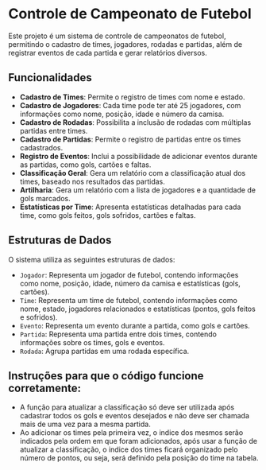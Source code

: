 # Controle de Campeonato de Futebol

Este projeto é um sistema de controle de campeonatos de futebol, permitindo o cadastro de times, jogadores, rodadas e partidas, além de registrar eventos de cada partida e gerar relatórios diversos.

## Funcionalidades

- **Cadastro de Times**: Permite o registro de times com nome e estado.
- **Cadastro de Jogadores**: Cada time pode ter até 25 jogadores, com informações como nome, posição, idade e número da camisa.
- **Cadastro de Rodadas**: Possibilita a inclusão de rodadas com múltiplas partidas entre times.
- **Cadastro de Partidas**: Permite o registro de partidas entre os times cadastrados.
- **Registro de Eventos**: Inclui a possibilidade de adicionar eventos durante as partidas, como gols, cartões e faltas.
- **Classificação Geral**: Gera um relatório com a classificação atual dos times, baseado nos resultados das partidas.
- **Artilharia**: Gera um relatório com a lista de jogadores e a quantidade de gols marcados.
- **Estatísticas por Time**: Apresenta estatísticas detalhadas para cada time, como gols feitos, gols sofridos, cartões e faltas.

## Estruturas de Dados

O sistema utiliza as seguintes estruturas de dados:

- `Jogador`: Representa um jogador de futebol, contendo informações como nome, posição, idade, número da camisa e estatísticas (gols, cartões).
- `Time`: Representa um time de futebol, contendo informações como nome, estado, jogadores relacionados e estatísticas (pontos, gols feitos e sofridos).
- `Evento`: Representa um evento durante a partida, como gols e cartões.
- `Partida`: Representa uma partida entre dois times, contendo informações sobre os times, gols e eventos.
- `Rodada`: Agrupa partidas em uma rodada específica.

## Instruções para que o código funcione corretamente:

- A função para atualizar a classificação só deve ser utilizada após cadastrar todos os gols e eventos desejados e não deve ser chamada mais de uma vez para a mesma partida.
- Ao adicionar os times pela primeira vez, o indice dos mesmos serão indicados pela ordem em que foram adicionados, após usar a função de atualizar a classificação, o indice dos times ficará organizado pelo número de pontos, ou seja, será definido pela posição do time na tabela.


